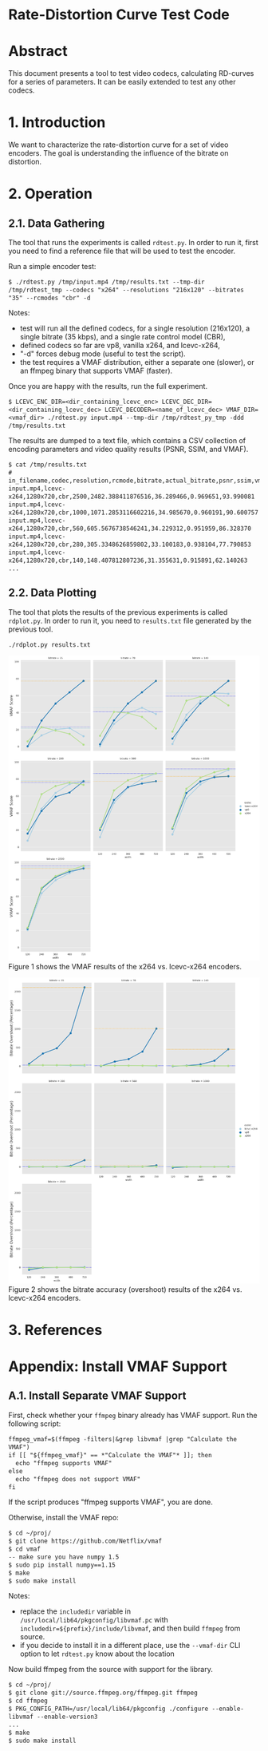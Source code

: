 # Rate-Distortion Curve Test Code


# Abstract

This document presents a tool to test video codecs, calculating RD-curves for a series of parameters. It can be easily extended to test any other codecs.


# 1. Introduction
We want to characterize the rate-distortion curve for a set of video encoders. The goal is understanding the influence of the bitrate on distortion.


# 2. Operation

## 2.1. Data Gathering
The tool that runs the experiments is called `rdtest.py`. In order to run it, first you need to find a reference file that will be used to test the encoder.

Run a simple encoder test:

```
$ ./rdtest.py /tmp/input.mp4 /tmp/results.txt --tmp-dir /tmp/rdtest_tmp --codecs "x264" --resolutions "216x120" --bitrates "35" --rcmodes "cbr" -d
```

Notes:

* test will run all the defined codecs, for a single resolution (216x120), a single bitrate (35 kbps), and a single rate control model (CBR),
* defined codecs so far are vp8, vanilla x264, and lcevc-x264,
* "-d" forces debug mode (useful to test the script).
* the test requires a VMAF distribution, either a separate one (slower), or an ffmpeg binary that supports VMAF (faster).


Once you are happy with the results, run the full experiment.

```
$ LCEVC_ENC_DIR=<dir_containing_lcevc_enc> LCEVC_DEC_DIR=<dir_containing_lcevc_dec> LCEVC_DECODER=<name_of_lcevc_dec> VMAF_DIR=<vmaf_dir> ./rdtest.py input.mp4 --tmp-dir /tmp/rdtest_py_tmp -ddd /tmp/results.txt
```

The results are dumped to a text file, which contains a CSV collection of encoding parameters and video quality results (PSNR, SSIM, and VMAF).

```
$ cat /tmp/results.txt
# in_filename,codec,resolution,rcmode,bitrate,actual_bitrate,psnr,ssim,vmaf
input.mp4,lcevc-x264,1280x720,cbr,2500,2482.388411876516,36.289466,0.969651,93.990081
input.mp4,lcevc-x264,1280x720,cbr,1000,1071.2853116602216,34.985670,0.960191,90.600757
input.mp4,lcevc-x264,1280x720,cbr,560,605.5676738546241,34.229312,0.951959,86.328370
input.mp4,lcevc-x264,1280x720,cbr,280,305.3348626859802,33.100183,0.938104,77.790853
input.mp4,lcevc-x264,1280x720,cbr,140,148.407812807236,31.355631,0.915891,62.140263
...
```

## 2.2. Data Plotting
The tool that plots the results of the previous experiments is called `rdplot.py`. In order to run it, you need to `results.txt` file generated by the previous tool.

```
./rdplot.py results.txt
```

![](results.txt.vmaf.png)
Figure 1 shows the VMAF results of the x264 vs. lcevc-x264 encoders.

![](results.txt.overshoot.png)
Figure 2 shows the bitrate accuracy (overshoot) results of the x264 vs. lcevc-x264 encoders.


# 3. References



# Appendix: Install VMAF Support

## A.1. Install Separate VMAF Support

First, check whether your `ffmpeg` binary already has VMAF support. Run the following script:

```
ffmpeg_vmaf=$(ffmpeg -filters|&grep libvmaf |grep "Calculate the VMAF")
if [[ "${ffmpeg_vmaf}" == *"Calculate the VMAF"* ]]; then
  echo "ffmpeg supports VMAF"
else
  echo "ffmpeg does not support VMAF"
fi
```


If the script produces "ffmpeg supports VMAF", you are done.

Otherwise, install the VMAF repo:

```
$ cd ~/proj/
$ git clone https://github.com/Netflix/vmaf
$ cd vmaf
-- make sure you have numpy 1.5
$ sudo pip install numpy==1.15
$ make
$ sudo make install
```


Notes:

* replace the `includedir` variable in `/usr/local/lib64/pkgconfig/libvmaf.pc` with `includedir=${prefix}/include/libvmaf`, and then build `ffmpeg` from source.
* if you decide to install it in a different place, use the `--vmaf-dir` CLI option to let `rdtest.py` know about the location


Now build ffmpeg from the source with support for the library.

```
$ cd ~/proj/
$ git clone git://source.ffmpeg.org/ffmpeg.git ffmpeg
$ cd ffmpeg
$ PKG_CONFIG_PATH=/usr/local/lib64/pkgconfig ./configure --enable-libvmaf --enable-version3
...
$ make
$ sudo make install
```

